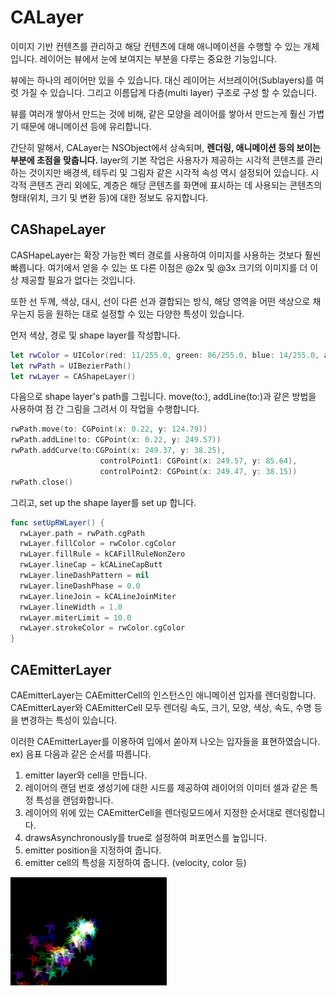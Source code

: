 # CALayer

이미지 기반 컨텐츠를 관리하고 해당 컨텐츠에 대해 애니메이션을 수행할 수 있는 개체입니다. 레이어는 뷰에서 눈에 보여지는 부분을 다루는 중요한 기능입니다.

뷰에는 하나의 레이어만 있을 수 있습니다. 대신 레이어는 서브레이어(Sublayers)를 여럿 가질 수 있습니다. 그리고 이름답게 다층(multi layer) 구조로 구성 할 수 있습니다.

뷰를 여러개 쌓아서 만드는 것에 비해, 같은 모양을 레이어를 쌓아서 만드는게 훨신 가볍기 때문에 애니메이션 등에 유리합니다.

간단히 말해서, CALayer는 NSObject에서 상속되며, **렌더링, 애니메이션 등의 보이는 부분에 초점을 맞춥니다.**  layer의 기본 작업은 사용자가 제공하는 시각적 콘텐츠를 관리하는 것이지만 배경색, 테두리 및 그림자 같은 시각적 속성 역시 설정되어 있습니다. 시각적 콘텐츠 관리 외에도, 계층은 해당 콘텐츠를 화면에 표시하는 데 사용되는 콘텐츠의 형태(위치, 크기 및 변환 등)에 대한 정보도 유지합니다.



## CAShapeLayer

CASHapeLayer는 확장 가능한 벡터 경로를 사용하여 이미지를 사용하는 것보다 훨씬 빠릅니다. 여기에서 얻을 수 있는 또 다른 이점은 @2x 및 @3x 크기의 이미지를 더 이상 제공할 필요가 없다는 것입니다.

또한 선 두께, 색상, 대시, 선이 다른 선과 결합되는 방식, 해당 영역을 어떤 색상으로 채우는지 등을 원하는 대로 설정할 수 있는 다양한 특성이 있습니다.

먼저 색상, 경로 및 shape layer를 작성합니다.
```swift
let rwColor = UIColor(red: 11/255.0, green: 86/255.0, blue: 14/255.0, alpha: 1.0)
let rwPath = UIBezierPath()
let rwLayer = CAShapeLayer()
```

다음으로 shape layer's path를 그립니다. move(to:), addLine(to:)과 같은 방법을 사용하여 점 간 그림을 그려서 이 작업을 수행합니다.

```swift
rwPath.move(to: CGPoint(x: 0.22, y: 124.79))
rwPath.addLine(to: CGPoint(x: 0.22, y: 249.57))
rwPath.addCurve(to:CGPoint(x: 249.37, y: 38.25),
                    controlPoint1: CGPoint(x: 249.57, y: 85.64),
                    controlPoint2: CGPoint(x: 249.47, y: 38.15))
rwPath.close()
```

그리고, set up the shape layer를 set up 합니다.

```swift
func setUpRWLayer() {
  rwLayer.path = rwPath.cgPath
  rwLayer.fillColor = rwColor.cgColor
  rwLayer.fillRule = kCAFillRuleNonZero
  rwLayer.lineCap = kCALineCapButt
  rwLayer.lineDashPattern = nil
  rwLayer.lineDashPhase = 0.0
  rwLayer.lineJoin = kCALineJoinMiter
  rwLayer.lineWidth = 1.0
  rwLayer.miterLimit = 10.0
  rwLayer.strokeColor = rwColor.cgColor
}
```


## CAEmitterLayer

CAEmitterLayer는 CAEmitterCell의 인스턴스인 애니메이션 입자를 렌더링합니다. CAEmitterLayer와 CAEmitterCell 모두 렌더링 속도, 크기, 모양, 색상, 속도, 수명 등을 변경하는 특성이 있습니다.

이러한 CAEmitterLayer를 이용하여 입에서 쏟아져 나오는 입자들을 표현하였습니다. ex) 음표
다음과 같은 순서를 따릅니다.

1. emitter layer와 cell을 만듭니다.
2. 레이어의 랜덤 번호 생성기에 대한 시드를 제공하여 레이어의 이미터 셀과 같은 특정 특성을 랜덤화합니다.
3. 레이어의 위에 있는 CAEmitterCell을 렌더링모드에서 지정한 순서대로 렌더링합니다.
4. drawsAsynchronously를 true로 설정하여 퍼포먼스를 높입니다.
5. emitter position을 지정하여 줍니다.
6. emitter cell의 특성을 지정하여 줍니다. (velocity, color 등)


<img src='./assets/CAEmitterLayer2.gif' alt='emitter' width='250'>
